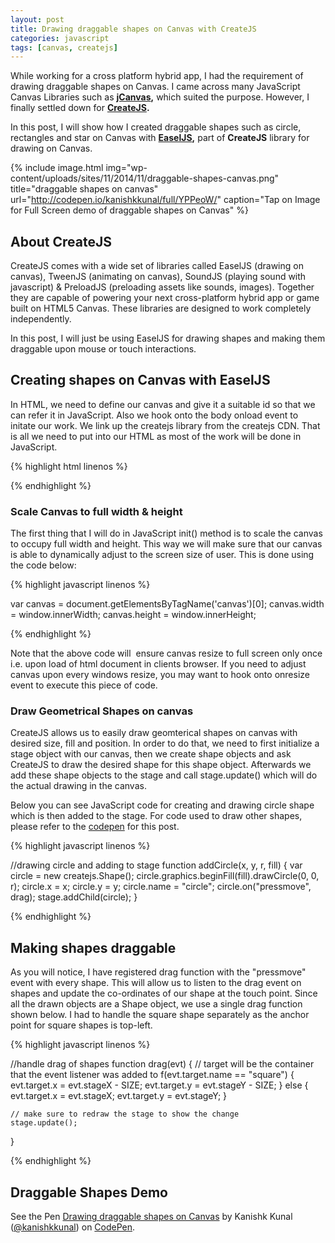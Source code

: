 ```yaml
---
layout: post
title: Drawing draggable shapes on Canvas with CreateJS
categories: javascript
tags: [canvas, createjs]
---
```

While working for a cross platform hybrid app, I had the requirement of drawing draggable shapes on Canvas. I came across many JavaScript Canvas Libraries such as <strong><a href="http://calebevans.me/projects/jcanvas/" target="_blank">jCanvas</a>,</strong> which suited the purpose. However, I finally settled down for <strong><a href="http://www.createjs.com/#!/CreateJS" target="_blank">CreateJS</a>.</strong>

In this post, I will show how I created draggable shapes such as circle, rectangles and star on Canvas with <strong><a href="http://www.createjs.com/#!/EaselJS" target="_blank">EaselJS</a>,</strong> part of <strong>CreateJS</strong> library for drawing on Canvas.

{% include image.html img="wp-content/uploads/sites/11/2014/11/draggable-shapes-canvas.png" title="draggable shapes on canvas" url="http://codepen.io/kanishkkunal/full/YPPeoW/" caption="Tap on Image for Full Screen demo of draggable shapes on Canvas" %}

<h2>About CreateJS</h2>
CreateJS comes with a wide set of libraries called EaselJS (drawing on canvas), TweenJS (animating on canvas), SoundJS (playing sound with javascript) &amp; PreloadJS (preloading assets like sounds, images). Together they are capable of powering your next cross-platform hybrid app or game built on HTML5 Canvas. These libraries are designed to work completely independently.

In this post, I will just be using EaselJS for drawing shapes and making them draggable upon mouse or touch interactions.
<h2>Creating shapes on Canvas with EaselJS</h2>
In HTML, we need to define our canvas and give it a suitable id so that we can refer it in JavaScript. Also we hook onto the body onload event to initate our work. We link up the createjs library from the createjs CDN. That is all we need to put into our HTML as most of the work will be done in JavaScript.

{% highlight html linenos %}

<script src="http://code.createjs.com/createjs-2013.12.12.min.js"></script>
<body onload="init();">
    <canvas id="canvas" width="500" height="500"></canvas>
</body>

{% endhighlight %}

<h3>Scale Canvas to full width &amp; height</h3>
The first thing that I will do in JavaScript init() method is to scale the canvas to occupy full width and height. This way we will make sure that our canvas is able to dynamically adjust to the screen size of user. This is done using the code below:

{% highlight javascript linenos %}

var canvas = document.getElementsByTagName('canvas')[0];
canvas.width = window.innerWidth;
canvas.height = window.innerHeight;

{% endhighlight %}

Note that the above code will  ensure canvas resize to full screen only once i.e. upon load of html document in clients browser. If you need to adjust canvas upon every windows resize, you may want to hook onto onresize event to execute this piece of code.
<h3>Draw Geometrical Shapes on canvas</h3>
CreateJS allows us to easily draw geomterical shapes on canvas with desired size, fill and position. In order to do that, we need to first initialize a stage object with our canvas, then we create shape objects and ask CreateJS to draw the desired shape for this shape object. Afterwards we add these shape objects to the stage and call stage.update() which will do the actual drawing in the canvas.

Below you can see JavaScript code for creating and drawing circle shape which is then added to the stage. For code used to draw other shapes, please refer to the <a href="http://codepen.io/kanishkkunal/pen/YPPeoW" target="_blank">codepen</a> for this post.

{% highlight javascript linenos %}

//drawing circle and adding to stage
function addCircle(x, y, r, fill) {
    var circle = new createjs.Shape();
    circle.graphics.beginFill(fill).drawCircle(0, 0, r);
    circle.x = x;
    circle.y = y;
    circle.name = "circle";
    circle.on("pressmove", drag);
    stage.addChild(circle);
}

{% endhighlight %}

<h2>Making shapes draggable</h2>
As you will notice, I have registered drag function with the "pressmove" event with every shape. This will allow us to listen to the drag event on shapes and update the co-ordinates of our shape at the touch point. Since all the drawn objects are a Shape object, we use a single drag function shown below. I had to handle the square shape separately as the anchor point for square shapes is top-left.

{% highlight javascript linenos %}

//handle drag of shapes
function drag(evt) {
    // target will be the container that the event listener was added to
    f(evt.target.name == "square") {
        evt.target.x = evt.stageX - SIZE;
        evt.target.y = evt.stageY - SIZE;
    }
    else {
        evt.target.x = evt.stageX;
        evt.target.y = evt.stageY;
    }
 
    // make sure to redraw the stage to show the change
    stage.update();
}

{% endhighlight %}

<h2>Draggable Shapes Demo</h2>
See the Pen <a href="http://codepen.io/kanishkkunal/pen/YPPeoW/">Drawing draggable shapes on Canvas</a> by Kanishk Kunal (<a href="http://codepen.io/kanishkkunal">@kanishkkunal</a>) on <a href="http://codepen.io">CodePen</a>.
